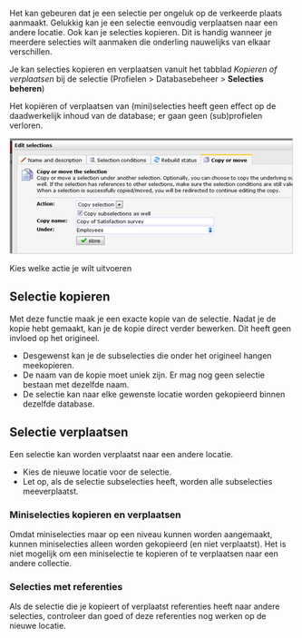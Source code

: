 Het kan gebeuren dat je een selectie per ongeluk op de verkeerde plaats
aanmaakt. Gelukkig kan je een selectie eenvoudig verplaatsen naar een
andere locatie. Ook kan je selecties kopieren. Dit is handig wanneer je
meerdere selecties wilt aanmaken die onderling nauwelijks van elkaar
verschillen.

Je kan selecties kopieren en verplaatsen vanuit het tabblad *Kopieren of
verplaatsen* bij de selectie (Profielen \> Databasebeheer \> **Selecties
beheren**)

Het kopiëren of verplaatsen van (mini)selecties heeft geen effect op de
daadwerkelijk inhoud van de database; er gaan geen (sub)profielen
verloren.

![](../images/copyormoveselection.png)

Kies welke actie je wilt uitvoeren

Selectie kopieren
-----------------

Met deze functie maak je een exacte kopie van de selectie. Nadat je de
kopie hebt gemaakt, kan je de kopie direct verder bewerken. Dit heeft
geen invloed op het origineel.

-   Desgewenst kan je de subselecties die onder het origineel hangen
    meekopieren.
-   De naam van de kopie moet uniek zijn. Er mag nog geen selectie
    bestaan met dezelfde naam.
-   De selectie kan naar elke gewenste locatie worden gekopieerd binnen
    dezelfde database.

Selectie verplaatsen
--------------------

Een selectie kan worden verplaatst naar een andere locatie.

-   Kies de nieuwe locatie voor de selectie.
-   Let op, als de selectie subselecties heeft, worden alle subselecties
    meeverplaatst.

### Miniselecties kopieren en verplaatsen

Omdat miniselecties maar op een niveau kunnen worden aangemaakt, kunnen
miniselecties alleen worden gekopieerd (en niet verplaatst). Het is niet
mogelijk om een miniselectie te kopieren of te verplaatsen naar een
andere collectie.

### Selecties met referenties

Als de selectie die je kopieert of verplaatst referenties heeft naar
andere selecties, controleer dan goed of deze referenties nog werken op
de nieuwe locatie.
